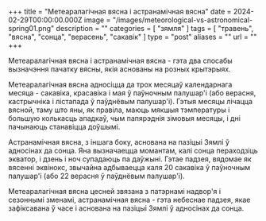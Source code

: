 +++
title = "Метеаралагічная вясна і астранамічная вясна"
date = 2024-02-29T00:00:00.000Z
image = "/images/meteorological-vs-astronomical-spring01.png"
description = ""
categories = [ "зямля" ]
tags = [ "травень", "вясна", "сонца", "верасень", "сакавік" ]
type = "post"
aliases = ""
url = ""
+++

Метеаралагічная вясна і астранамічная вясна - гэта два спосабы вызначэння пачатку вясны, якія аснованы на розных крытэрыях.

Метеаралагічная вясна адносіцца да трох месяцаў календарнага месяца - сакавіка, красавіка і мая ў паўночным палушар'і (або верасня, кастрычніка і лістапада ў паўднёвым палушар'і). Гэтыя месяцы лічацца вясной, таму што яны, як правіла, маюць мякшыя тэмпературы і большую колькасць ападкаў, чым папярэднія зімовыя месяцы, і дні пачынаюць станавіцца доўшымі.

Астранамічная вясна, з іншага боку, аснована на пазіцыі Зямлі ў адносінах да сонца. Яна вызначаецца момантам, калі сонца пераходзіць экватор, і дзень і ноч супадаюць па даўжыні. Гэтае падзея, вядомае як вясенні эквінокс, звычайна адбываецца каля 20 сакавіка ў паўночным палушар'і (або 22 верасня ў паўднёвым палушар'і).

Метеаралагічная вясна цесней звязана з патэрнамі надвор'я і сезоннымі зменамі, астранамічная вясна - гэта небеснае падзея, якае зафіксавана ў часе і аснована на пазіцыі Зямлі ў адносінах да сонца.
